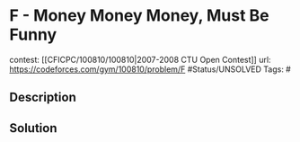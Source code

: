 # F - Money Money Money, Must Be Funny

contest: [[CFICPC/100810/100810|2007-2008 CTU Open Contest]]
url: https://codeforces.com/gym/100810/problem/F
#Status/UNSOLVED
Tags: #

## Description

## Solution

